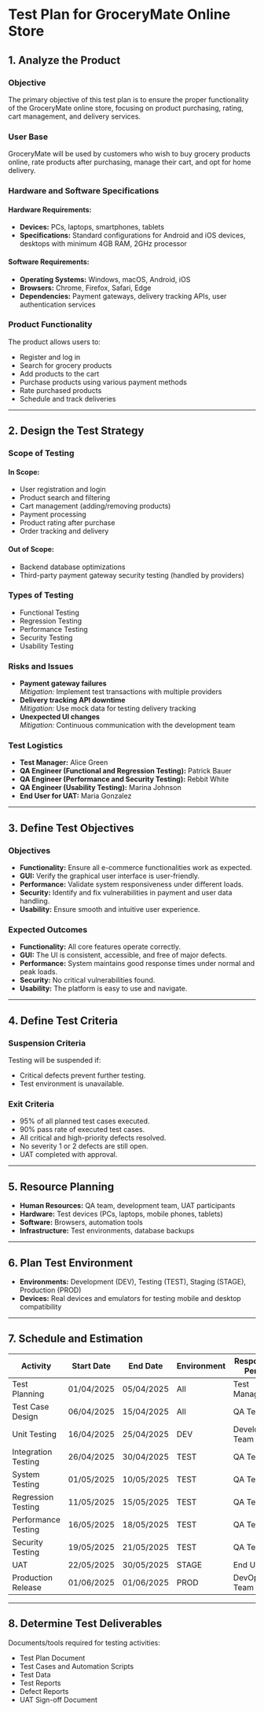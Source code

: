 # **Test Plan for GroceryMate Online Store**
## **1. Analyze the Product**

### **Objective**
The primary objective of this test plan is to ensure the proper functionality of the GroceryMate online store, focusing on product purchasing, rating, cart management, and delivery services.

### **User Base**
GroceryMate will be used by customers who wish to buy grocery products online, rate products after purchasing, manage their cart, and opt for home delivery.

### **Hardware and Software Specifications**

#### **Hardware Requirements:**
- **Devices:** PCs, laptops, smartphones, tablets
- **Specifications:** Standard configurations for Android and iOS devices, desktops with minimum 4GB RAM, 2GHz processor

#### **Software Requirements:**
- **Operating Systems:** Windows, macOS, Android, iOS
- **Browsers:** Chrome, Firefox, Safari, Edge
- **Dependencies:** Payment gateways, delivery tracking APIs, user authentication services

### **Product Functionality**
The product allows users to:
- Register and log in
- Search for grocery products
- Add products to the cart
- Purchase products using various payment methods
- Rate purchased products
- Schedule and track deliveries

---

## **2. Design the Test Strategy**

### **Scope of Testing**

#### **In Scope:**
- User registration and login
- Product search and filtering
- Cart management (adding/removing products)
- Payment processing
- Product rating after purchase
- Order tracking and delivery

#### **Out of Scope:**
- Backend database optimizations
- Third-party payment gateway security testing (handled by providers)

### **Types of Testing**
- Functional Testing
- Regression Testing
- Performance Testing
- Security Testing
- Usability Testing

### **Risks and Issues**
- **Payment gateway failures**  
  _Mitigation:_ Implement test transactions with multiple providers
- **Delivery tracking API downtime**  
  _Mitigation:_ Use mock data for testing delivery tracking
- **Unexpected UI changes**  
  _Mitigation:_ Continuous communication with the development team

### **Test Logistics**
- **Test Manager:** Alice Green
- **QA Engineer (Functional and Regression Testing):** Patrick Bauer
- **QA Engineer (Performance and Security Testing):** Rebbit White
- **QA Engineer (Usability Testing):** Marina Johnson
- **End User for UAT:** Maria Gonzalez

---

## **3. Define Test Objectives**

### **Objectives**
- **Functionality:** Ensure all e-commerce functionalities work as expected.
- **GUI:** Verify the graphical user interface is user-friendly.
- **Performance:** Validate system responsiveness under different loads.
- **Security:** Identify and fix vulnerabilities in payment and user data handling.
- **Usability:** Ensure smooth and intuitive user experience.

### **Expected Outcomes**
- **Functionality:** All core features operate correctly.
- **GUI:** The UI is consistent, accessible, and free of major defects.
- **Performance:** System maintains good response times under normal and peak loads.
- **Security:** No critical vulnerabilities found.
- **Usability:** The platform is easy to use and navigate.

---
## **4. Define Test Criteria**

### **Suspension Criteria**
Testing will be suspended if:
- Critical defects prevent further testing.
- Test environment is unavailable.

### **Exit Criteria**
- 95% of all planned test cases executed.
- 90% pass rate of executed test cases.
- All critical and high-priority defects resolved.
- No severity 1 or 2 defects are still open.
- UAT completed with approval.

---

## **5. Resource Planning**
- **Human Resources:** QA team, development team, UAT participants
- **Hardware:** Test devices (PCs, laptops, mobile phones, tablets)
- **Software:** Browsers, automation tools
- **Infrastructure:** Test environments, database backups
---

## **6. Plan Test Environment**
- **Environments:** Development (DEV), Testing (TEST), Staging (STAGE), Production (PROD)
- **Devices:** Real devices and emulators for testing mobile and desktop compatibility
---

## **7. Schedule and Estimation**

| **Activity**        | **Start Date** | **End Date** | **Environment** | **Responsible Person** | **Estimated Effort** |
| ------------------- | -------------- | ------------ | --------------- | ---------------------- | -------------------- |
| Test Planning       | 01/04/2025     | 05/04/2025   | All             | Test Manager           | 20 hours             |
| Test Case Design    | 06/04/2025     | 15/04/2025   | All             | QA Team                | 40 hours             |
| Unit Testing        | 16/04/2025     | 25/04/2025   | DEV             | Development Team       | 60 hours             |
| Integration Testing | 26/04/2025     | 30/04/2025   | TEST            | QA Team                | 30 hours             |
| System Testing      | 01/05/2025     | 10/05/2025   | TEST            | QA Team                | 80 hours             |
| Regression Testing  | 11/05/2025     | 15/05/2025   | TEST            | QA Team                | 40 hours             |
| Performance Testing | 16/05/2025     | 18/05/2025   | TEST            | QA Team                | 20 hours             |
| Security Testing    | 19/05/2025     | 21/05/2025   | TEST            | QA Team                | 20 hours             |
| UAT                 | 22/05/2025     | 30/05/2025   | STAGE           | End Users              | 50 hours             |
| Production Release  | 01/06/2025     | 01/06/2025   | PROD            | DevOps Team            | 10 hours             |

---

## **8. Determine Test Deliverables**
Documents/tools required for testing activities:
- Test Plan Document
- Test Cases and Automation Scripts
- Test Data
- Test Reports
- Defect Reports
- UAT Sign-off Document
